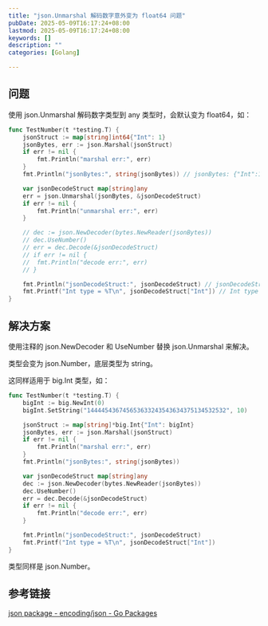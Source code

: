 ```yaml
---
title: "json.Unmarshal 解码数字意外变为 float64 问题"
pubDate: 2025-05-09T16:17:24+08:00
lastmod: 2025-05-09T16:17:24+08:00
keywords: []
description: ""
categories: [Golang]

---
```


## 问题

使用 json.Unmarshal 解码数字类型到 any 类型时，会默认变为 float64，如：

```go
func TestNumber(t *testing.T) {
	jsonStruct := map[string]int64{"Int": 1}
	jsonBytes, err := json.Marshal(jsonStruct)
	if err != nil {
		fmt.Println("marshal err:", err)
	}
	fmt.Println("jsonBytes:", string(jsonBytes)) // jsonBytes: {"Int":1}

	var jsonDecodeStruct map[string]any
	err = json.Unmarshal(jsonBytes, &jsonDecodeStruct)
	if err != nil {
		fmt.Println("unmarshal err:", err)
	}

	// dec := json.NewDecoder(bytes.NewReader(jsonBytes))
	// dec.UseNumber()
	// err = dec.Decode(&jsonDecodeStruct)
	// if err != nil {
	// 	fmt.Println("decode err:", err)
	// }

	fmt.Println("jsonDecodeStruct:", jsonDecodeStruct) // jsonDecodeStruct: map[Int:1]
	fmt.Printf("Int type = %T\n", jsonDecodeStruct["Int"]) // Int type = float64
}
```

## 解决方案

使用注释的 json.NewDecoder 和 UseNumber 替换 json.Unmarshal 来解决。

类型会变为 json.Number，底层类型为 string。

这同样适用于 big.Int 类型，如：

```go
func TestNumber(t *testing.T) {
	bigInt := big.NewInt(0)
	bigInt.SetString("144445436745653633243543634375134532532", 10)

	jsonStruct := map[string]*big.Int{"Int": bigInt}
	jsonBytes, err := json.Marshal(jsonStruct)
	if err != nil {
		fmt.Println("marshal err:", err)
	}
	fmt.Println("jsonBytes:", string(jsonBytes))

	var jsonDecodeStruct map[string]any
	dec := json.NewDecoder(bytes.NewReader(jsonBytes))
	dec.UseNumber()
	err = dec.Decode(&jsonDecodeStruct)
	if err != nil {
		fmt.Println("decode err:", err)
	}

	fmt.Println("jsonDecodeStruct:", jsonDecodeStruct)
	fmt.Printf("Int type = %T\n", jsonDecodeStruct["Int"])
}
```

类型同样是 json.Number。

## 参考链接

[json package - encoding/json - Go Packages](https://pkg.go.dev/encoding/json#Decoder.UseNumber "json package - encoding/json - Go Packages")
